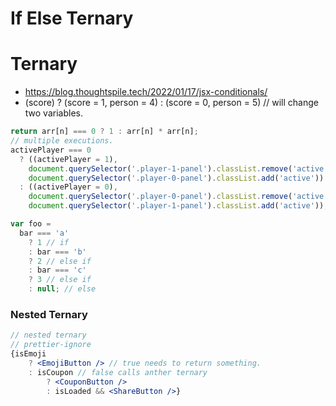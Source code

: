 # If Else Ternary

# Ternary

- <https://blog.thoughtspile.tech/2022/01/17/jsx-conditionals/>
- (score) ? (score = 1, person = 4) : (score = 0, person = 5) // will change two variables.

```js
return arr[n] === 0 ? 1 : arr[n] * arr[n];
// multiple executions.
activePlayer === 0
  ? ((activePlayer = 1),
    document.querySelector('.player-1-panel').classList.remove('active'),
    document.querySelector('.player-0-panel').classList.add('active'))
  : ((activePlayer = 0),
    document.querySelector('.player-0-panel').classList.remove('active'),
    document.querySelector('.player-1-panel').classList.add('active'));

var foo =
  bar === 'a'
    ? 1 // if
    : bar === 'b'
    ? 2 // else if
    : bar === 'c'
    ? 3 // else if
    : null; // else
```

### Nested Ternary

```jsx
// nested ternary
// prettier-ignore
{isEmoji
    ? <EmojiButton /> // true needs to return something.
    : isCoupon // false calls anther ternary
        ? <CouponButton />
        : isLoaded && <ShareButton />}
```
